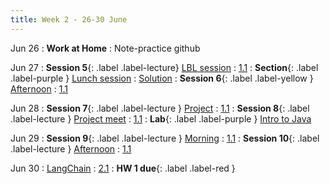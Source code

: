 ```yaml
---
title: Week 2 - 26-30 June
---
```

Jun 26
: **Work at Home**
  : Note-practice github

Jun 27
: **Session 5**{: .label .label-lecture} [LBL session](/InfrastructureChat/lecture/ses5-June27-Tu-morn-LBL)
  : [1.1](#)
: **Section**{: .label .label-purple } [Lunch session](../lecture/ses10ju29thpm)
  : [Solution](#)
: **Session 6**{: .label .label-yellow } [Afternoon](/InfrastructureChat/lecture/ses6-June27-Tu-aft-DT)
  : [1.1](#)

Jun 28 
: **Session 7**{: .label .label-lecture } [Project](/InfrastructureChat/lecture/ses7-Ju28Wam-CSI)
  : [1.1](#)
: **Session 8**{: .label .label-lecture } [Project meet](/InfrastructureChat/lecture/ses8-Ju28wpmS)
  : [1.1](#)
: **Lab**{: .label .label-purple } [Intro to Java](#)

Jun 29 
: **Session 9**{: .label .label-lecture } [Morning](/InfrastructureChat/lecture/ses9-Ju29Tham)
  : [1.1](#)
: **Session 10**{: .label .label-lecture } [Afternoon](/InfrastructureChat/lecture/ses10ju29thpm)
  : [1.1](#)

Jun 30
: [LangChain](#)
  : [2.1](#)
: **HW 1 due**{: .label .label-red }
